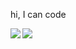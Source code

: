 <container>
  <p>hi, I can code</p>
  <center>
    <a>
      <img align="left" src="https://github-readme-stats.vercel.app/api?username=illuminator3&count_private=true&show_icons=true" />
    </a>
    <a>
      <img align="left" src="https://github-readme-stats.vercel.app/api/top-langs/?username=illuminator3" />
    </a>
  </center>
</container>
